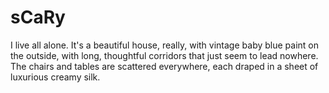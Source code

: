 # sCaRy
I live all alone. It's a beautiful house, really, with vintage baby blue paint on the outside, with long, thoughtful corridors that just seem to lead nowhere. The chairs and tables are scattered everywhere, each draped in a sheet of luxurious creamy silk.
